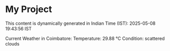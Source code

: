 # My Project

This content is dynamically generated in Indian Time (IST): 2025-05-08 19:43:56 IST


Current Weather in Coimbatore:
Temperature: 29.88 °C
Condition: scattered clouds

